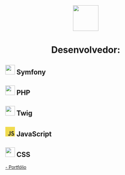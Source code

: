 <html>
<head>
    <div align="center"><img src="https://static.vecteezy.com/system/resources/previews/010/332/153/non_2x/code-flat-color-outline-icon-free-png.png" height="80" width="80" >
        <h1>
            Desenvolvedor:
        </h1>
    </div>
</head>
<body>
<div class="row">
    <h2>
        <img id="img1" src="https://img.icons8.com/color/452/symfony.png" height="30" width="30">
        Symfony</h2>
    <h2>
        <img src="https://www.php.net/images/logos/new-php-logo.svg" height="30" width="30">
        PHP
    </h2>
        <h2>
        <img src="https://cdn3.iconfinder.com/data/icons/font/216/branch-512.png" height="30" width="30">
        Twig
         </h2>
         <h2>
        <img src="https://raw.githubusercontent.com/voodootikigod/logo.js/master/js.png" height="30" width="30">
        JavaScript
         </h2>
         <h2>
             <img src="https://cdn.pixabay.com/photo/2017/08/05/11/16/logo-2582747_960_720.png" height="30" width="30">
             CSS
         </h2>
     <div> 
        <a href="https://website-green.vercel.app/"> - Portfólio  </a>
</div>
    </div>
    
      
</div>
</body>
</html>


